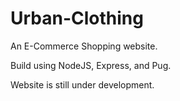 # Urban-Clothing
An E-Commerce Shopping website.

Build using NodeJS, Express, and Pug.

Website is still under development. 
